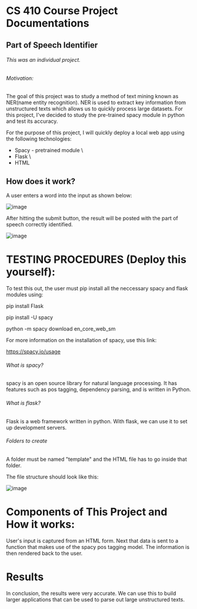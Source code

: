 # CS 410 Course Project Documentations
## Part of Speech Identifier

###### This was an individual project.

###### Motivation: 

The goal of this project was to study a method of text mining known as NER(name entity recognition). NER is used to extract key information from unstructured texts which allows us to quickly process large datasets. For this project, I've decided to study the pre-trained spacy module in python and test its accuracy.

For the purpose of this project, I will quickly deploy a local web app using the following technologies:

* Spacy - pretrained module \
* Flask \
* HTML

## How does it work?
A user enters a word into the input as shown below:


![image](https://user-images.githubusercontent.com/89817271/145689627-16cb610f-1d97-496a-bd04-c4225aaa3fdc.png)


After hitting the submit button, the result will be posted with the part of speech correctly identified.


![image](https://user-images.githubusercontent.com/89817271/145689838-2a77865a-97df-448d-bdba-4968697278d4.png)

# TESTING PROCEDURES (Deploy this yourself):
To test this out, the user must pip install all the neccessary spacy and flask modules using:

pip install Flask

pip install -U spacy

python -m spacy download en_core_web_sm

For more information on the installation of spacy, use this link:

https://spacy.io/usage

###### What is spacy?

spacy is an open source library for natural language processing. It has features such as pos tagging, dependency parsing, and is written in Python.

###### What is flask?

Flask is a web framework written in python. With flask, we can use it to set up development servers.

###### Folders to create

A folder must be named "template" and the HTML file has to go inside that folder.


The file structure should look like this:



![image](https://user-images.githubusercontent.com/89817271/145698363-2f2f6fed-881e-481c-9ec9-e80eac5b4da2.png)



# Components of This Project and How it works:

User's input is captured from an HTML form. Next that data is sent to a function that makes use of the spacy pos tagging model. The information is then rendered back to the user.

# Results

In conclusion, the results were very accurate. We can use this to build larger applications that can be used to parse out large unstructured texts.
